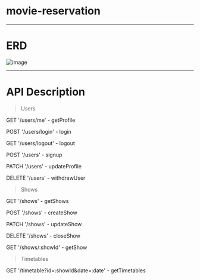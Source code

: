 # movie-reservation

---

# ERD

![image](https://github.com/yhjs1211/movie-reservation/assets/122883378/308f5598-f309-4a0c-8b4d-3481a5d46a7f)



---

# API Description

> Users
> 
GET '/users/me' - getProfile
>
POST '/users/login' - login
>
GET '/users/logout' - logout
>
POST '/users' - signup
>
PATCH '/users' - updateProfile
>
DELETE '/users' - withdrawUser
>
> Shows
>
GET '/shows' - getShows
>
POST '/shows' - createShow
>
PATCH '/shows' - updateShow
>
DELETE '/shows' - closeShow
>
GET '/shows/:showId' - getShow
>
> Timetables
>
GET '/timetable?id=:showId&date=:date' - getTimetables
